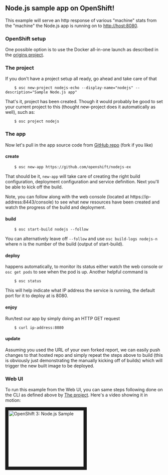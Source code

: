 Node.js sample app on OpenShift!
-----------------

This example will serve an http response of various "machine" stats from the "machine" the Node.js app is running on to [http://host:8080](http://host:8080).

### OpenShift setup ###

One possible option is to use the Docker all-in-one launch as described in the [origins project](https://github.com/openshift/origins).

### The project ###

If you don't have a project setup all ready, go ahead and take care of that

        $ osc new-project nodejs-echo --display-name="nodejs" --description="Sample Node.js app"

That's it, project has been created.  Though it would probably be good to set your current project to this (thought new-project does it automatically as well), such as:

        $ osc project nodejs

### The app ###

Now let's pull in the app source code from [GitHub repo](https://github.com/openshift/nodejs-ex) (fork if you like)

#### create ####

        $ osc new-app https://github.com/openshift/nodejs-ex
        
That should be it, `new-app` will take care of creating the right build configuration, deployment configuration and service definition.  Next you'll be able to kick off the build.

Note, you can follow along with the web console (located at https://ip-address:8443/console) to see what new resources have been created and watch the progress of the build and deployment.

#### build ####

        $ osc start-build nodejs --follow

You can alternatively leave off `--follow` and use `osc build-logs nodejs-n` where n is the number of the build (output of start-build).

#### deploy #### 

happens automatically, to monitor its status either watch the web console or `osc get pods` to see when the pod is up.  Another helpful command is

        $ osc status

This will help indicate what IP address the service is running, the default port for it to deploy at is 8080.  

#### enjoy ####

Run/test our app by simply doing an HTTP GET request

        $ curl ip-address:8080

#### update ####

Assuming you used the URL of your own forked report, we can easily push changes to that hosted repo and simply repeat the steps above to build (this is obviously just demonstrating the manually kicking off of builds) which will trigger the new built image to be deployed.

### Web UI ###

To run this example from the Web UI, you can same steps following done on the CLI as defined above by [The project](#the-project). Here's a video showing it in motion:

<a href="http://www.youtube.com/watch?feature=player_embedded&v=uocucZqg_0I?t=225" target="_blank">
<img src="http://img.youtube.com/vi/uocucZqg_0I/0.jpg" 
alt="OpenShift 3: Node.js Sample" width="240" height="180" border="10" /></a>

